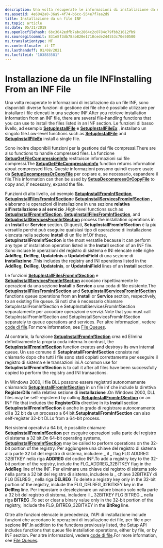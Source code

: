 ```yaml
---
description: Una volta recuperate le informazioni di installazione da un file INF, sono disponibili diverse funzioni di gestione dei file che è possibile utilizzare per installare i file elencati in una sezione INF.
ms.assetid: 4e6042a0-36a9-4f74-b6cc-554e7f7aa2d9
title: Installazione da un file INF
ms.topic: article
ms.date: 05/31/2018
ms.openlocfilehash: 6bc3642edfb7abc2864c2c0784c79fbb21612fb9
ms.sourcegitcommit: 831e8f3db78ab820e1710cede244553c70e50500
ms.translationtype: MT
ms.contentlocale: it-IT
ms.lasthandoff: 01/08/2021
ms.locfileid: "103883581"
---
```

# <a name="installing-from-an-inf-file"></a><span data-ttu-id="ffbfa-103">Installazione da un file INF</span><span class="sxs-lookup"><span data-stu-id="ffbfa-103">Installing From an INF File</span></span>

<span data-ttu-id="ffbfa-104">Una volta recuperate le informazioni di installazione da un file INF, sono disponibili diverse funzioni di gestione dei file che è possibile utilizzare per installare i file elencati in una sezione INF.</span><span class="sxs-lookup"><span data-stu-id="ffbfa-104">After you retrieve installation information from an INF file, there are several file-handling functions that you can use to install the files listed in an INF section.</span></span> <span data-ttu-id="ffbfa-105">Le funzioni di basso livello, ad esempio [**SetupInstallFile**](/windows/desktop/api/Setupapi/nf-setupapi-setupinstallfilea) e [**SetupInstallFileEx**](/windows/desktop/api/Setupapi/nf-setupapi-setupinstallfileexa) , installano un singolo file.</span><span class="sxs-lookup"><span data-stu-id="ffbfa-105">Low-level functions such as [**SetupInstallFile**](/windows/desktop/api/Setupapi/nf-setupapi-setupinstallfilea) and [**SetupInstallFileEx**](/windows/desktop/api/Setupapi/nf-setupapi-setupinstallfileexa) install a single file.</span></span>

<span data-ttu-id="ffbfa-106">Sono inoltre disponibili funzioni per la gestione dei file compressi.</span><span class="sxs-lookup"><span data-stu-id="ffbfa-106">There are also functions to handle compressed files.</span></span> <span data-ttu-id="ffbfa-107">La funzione [**SetupGetFileCompressionInfo**](/windows/desktop/api/Setupapi/nf-setupapi-setupgetfilecompressioninfoa) restituisce informazioni sui file compressi.</span><span class="sxs-lookup"><span data-stu-id="ffbfa-107">The [**SetupGetFileCompressionInfo**](/windows/desktop/api/Setupapi/nf-setupapi-setupgetfilecompressioninfoa) function returns information about compressed files.</span></span> <span data-ttu-id="ffbfa-108">Queste informazioni possono quindi essere usate da [**SetupDecompressOrCopyFile**](/windows/desktop/api/Setupapi/nf-setupapi-setupdecompressorcopyfilea) per copiare e, se necessario, espandere il file.</span><span class="sxs-lookup"><span data-stu-id="ffbfa-108">This information can then be used by [**SetupDecompressOrCopyFile**](/windows/desktop/api/Setupapi/nf-setupapi-setupdecompressorcopyfilea) to copy and, if necessary, expand the file.</span></span>

<span data-ttu-id="ffbfa-109">Funzioni di alto livello, ad esempio [**SetupInstallFromInfSection**](/windows/desktop/api/Setupapi/nf-setupapi-setupinstallfrominfsectiona), [**SetupInstallFilesFromInfSection**](/windows/desktop/api/Setupapi/nf-setupapi-setupinstallfilesfrominfsectiona)e [**SetupInstallServicesFromInfSection**](/windows/desktop/api/Setupapi/nf-setupapi-setupinstallservicesfrominfsectiona) , elaborano le operazioni di installazione in una sezione **relativa all'installazione o al** **servizio** .</span><span class="sxs-lookup"><span data-stu-id="ffbfa-109">High-level functions such as [**SetupInstallFromInfSection**](/windows/desktop/api/Setupapi/nf-setupapi-setupinstallfrominfsectiona), [**SetupInstallFilesFromInfSection**](/windows/desktop/api/Setupapi/nf-setupapi-setupinstallfilesfrominfsectiona), and [**SetupInstallServicesFromInfSection**](/windows/desktop/api/Setupapi/nf-setupapi-setupinstallservicesfrominfsectiona) process the installation operations in an **Install** or **Service** section.</span></span> <span data-ttu-id="ffbfa-110">Di questi, **SetupInstallFromInfSection** è la più versatile perché può eseguire qualsiasi tipo di operazione di installazione elencata nella sezione **Install** di un file inf.</span><span class="sxs-lookup"><span data-stu-id="ffbfa-110">Of these, **SetupInstallFromInfSection** is the most versatile because it can perform any type of installation operation listed in the **Install** section of an INF file.</span></span> <span data-ttu-id="ffbfa-111">Sono incluse le operazioni del registro di sistema e INI elencate nelle righe **AddReg**, **DelReg**, **UpdateInis** o **UpdateIniField** di una sezione di **installazione** .</span><span class="sxs-lookup"><span data-stu-id="ffbfa-111">This includes the registry and INI operations listed in the **AddReg**, **DelReg**, **UpdateInis**, or **UpdateIniField** lines of an **Install** section.</span></span>

<span data-ttu-id="ffbfa-112">Le funzioni [**SetupInstallFilesFromInfSection**](/windows/desktop/api/Setupapi/nf-setupapi-setupinstallfilesfrominfsectiona) e [**SetupInstallServicesFromInfSection**](/windows/desktop/api/Setupapi/nf-setupapi-setupinstallservicesfrominfsectiona) accodano rispettivamente le operazioni da una sezione **Install** o **Service** a una coda di file esistente.</span><span class="sxs-lookup"><span data-stu-id="ffbfa-112">The [**SetupInstallFilesFromInfSection**](/windows/desktop/api/Setupapi/nf-setupapi-setupinstallfilesfrominfsectiona) and [**SetupInstallServicesFromInfSection**](/windows/desktop/api/Setupapi/nf-setupapi-setupinstallservicesfrominfsectiona) functions queue operations from an **Install** or **Service** section, respectively, to an existing file queue.</span></span> <span data-ttu-id="ffbfa-113">Si noti che è necessario chiamare SetupInstallFromInfSection e SetupInstallServicesFromInfSection separatamente per accodare operazioni e servizi.</span><span class="sxs-lookup"><span data-stu-id="ffbfa-113">Note that you must call SetupInstallFromInfSection and SetupInstallServicesFromInfSection separately to queue operations and services.</span></span> <span data-ttu-id="ffbfa-114">Per altre informazioni, vedere [code di file](file-queues.md).</span><span class="sxs-lookup"><span data-stu-id="ffbfa-114">For more information, see [File Queues](file-queues.md).</span></span>

<span data-ttu-id="ffbfa-115">Al contrario, la funzione [**SetupInstallFromInfSection**](/windows/desktop/api/Setupapi/nf-setupapi-setupinstallfrominfsectiona) crea ed Elimina definitivamente la propria coda interna.</span><span class="sxs-lookup"><span data-stu-id="ffbfa-115">In contrast, the [**SetupInstallFromInfSection**](/windows/desktop/api/Setupapi/nf-setupapi-setupinstallfrominfsectiona) function creates and destroys its own internal queue.</span></span> <span data-ttu-id="ffbfa-116">Un uso comune di **SetupInstallFromInfSection** consiste nel chiamarlo dopo che tutti i file sono stati copiati correttamente per eseguire il registro di sistema e le transazioni ini.</span><span class="sxs-lookup"><span data-stu-id="ffbfa-116">A common use for **SetupInstallFromInfSection** is to call it after all files have been successfully copied to perform the registry and INI transactions.</span></span>

<span data-ttu-id="ffbfa-117">In Windows 2000, i file DLL possono essere registrati autonomamente chiamando [**SetupInstallFromInfSection**](/windows/desktop/api/Setupapi/nf-setupapi-setupinstallfrominfsectiona) in un file inf che include la direttiva **RegisterDlls** nella relativa sezione di **installazione** .</span><span class="sxs-lookup"><span data-stu-id="ffbfa-117">On Windows 2000, DLL files may be self-registered by calling [**SetupInstallFromInfSection**](/windows/desktop/api/Setupapi/nf-setupapi-setupinstallfrominfsectiona) on an INF file that includes the **RegisterDlls** directive in its **Install** section.</span></span> <span data-ttu-id="ffbfa-118">**SetupInstallFromInfSection** è anche in grado di registrare autonomamente dll a 32 bit da un processo a 64 bit.</span><span class="sxs-lookup"><span data-stu-id="ffbfa-118">**SetupInstallFromInfSection** can also self-register 32-bit DLLs from a 64-bit process.</span></span>

<span data-ttu-id="ffbfa-119">Nei sistemi operativi a 64 bit, è possibile chiamare [**SetupInstallFromInfSection**](/windows/desktop/api/Setupapi/nf-setupapi-setupinstallfrominfsectiona) per eseguire operazioni sulla parte del registro di sistema a 32 bit.</span><span class="sxs-lookup"><span data-stu-id="ffbfa-119">On 64-bit operating systems, [**SetupInstallFromInfSection**](/windows/desktop/api/Setupapi/nf-setupapi-setupinstallfrominfsectiona) may be called to perform operations on the 32-bit portion of the registry.</span></span> <span data-ttu-id="ffbfa-120">Per aggiungere una chiave del registro di sistema alla parte 32 bit del registro di sistema, includere \_ il \_ flag FLG ADDREG 32BITKEY nella riga **ADDREG** del codice INF.</span><span class="sxs-lookup"><span data-stu-id="ffbfa-120">To add a registry key to the 32-bit portion of the registry, include the FLG\_ADDREG\_32BITKEY flag in the **AddReg** line of the INF.</span></span> <span data-ttu-id="ffbfa-121">Per eliminare una chiave del registro di sistema solo nella parte a 32 bit del registro di sistema, includere la \_ chiave 32BITKEY di FLG DELREG \_ nella riga **DELREG** .</span><span class="sxs-lookup"><span data-stu-id="ffbfa-121">To delete a registry key only in the 32-bit portion of the registry, include the FLG\_DELREG\_32BITKEY key in the **DelReg** line.</span></span> <span data-ttu-id="ffbfa-122">Per impostare o deselezionare un valore binario solo nella parte a 32 bit del registro di sistema, includere il \_ 32BITKEY FLG BITREG \_ nella riga **BITREG** .</span><span class="sxs-lookup"><span data-stu-id="ffbfa-122">To set or clear a binary value only in the 32-bit portion of the registry, include the FLG\_BITREG\_32BITKEY in the **BitReg** line.</span></span>

<span data-ttu-id="ffbfa-123">Oltre alle funzioni elencate in precedenza, l'API di installazione include funzioni che accodano le operazioni di installazione dei file, per file o per sezione INF.</span><span class="sxs-lookup"><span data-stu-id="ffbfa-123">In addition to the functions previously listed, the Setup API includes functions that queue file installation operations, either by file, or by INF section.</span></span> <span data-ttu-id="ffbfa-124">Per altre informazioni, vedere [code di file](file-queues.md).</span><span class="sxs-lookup"><span data-stu-id="ffbfa-124">For more information, see [File Queues](file-queues.md).</span></span>

 

 



